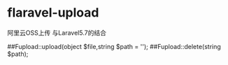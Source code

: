 # flaravel-upload
阿里云OSS上传 与Laravel5.7的结合

##Fupload::upload(object $file,string $path = '');
##Fupload::delete(string $path);
